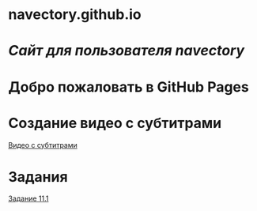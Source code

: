 # navectory.github.io
# **_Сайт для пользователя navectory_**

# Добро пожаловать в GitHub Pages



# Создание видео с субтитрами
[Видео с субтитрами](https://www.youtube.com/watch?v=zZjK0LmRFH8)
# Задания
[Задание 11.1](https://drive.google.com/file/d/1iKlHUtKYh6bE9W9UtTdIKKw03c5a2fmZ/view?usp=sharing)
